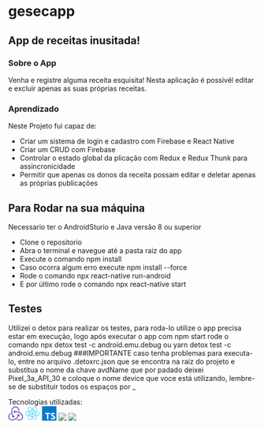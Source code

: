 # gesecapp
## App de receitas inusitada!

   ### Sobre o App
  Venha e registre alguma receita esquisita!
  Nesta aplicação é possivél editar e excluir apenas as suas próprias receitas.
  
 
  ### Aprendizado
  Neste Projeto fui capaz de:
  - Criar um sistema de login e cadastro com Firebase e React Native
  - Criar um CRUD com Firebase
  - Controlar o estado global da plicação com Redux e Redux Thunk para assincronicidade
  - Permitir que apenas os donos da receita possam editar e deletar apenas as próprias publicações
  
  ## Para Rodar na sua máquina
  Necessario ter o AndroidSturio e Java versão 8 ou superior
  - Clone o repositorio
  - Abra o terminal e navegue até a pasta raiz do app
  - Execute o comando npm install
  - Caso ocorra algum erro execute npm install --force
  - Rode o comando npx react-native run-android
  - E por último rode o comando npx react-native start
   
   ## Testes
   Utilizei o detox para realizar os testes, para roda-lo utilize o app precisa estar em execução, logo após executar
   o app com npm start rode o comando npx detox test -c android.emu.debug ou yarn detox test -c android.emu.debug
   ###IMPORTANTE
   caso tenha problemas para executa-lo, entre no arquivo .detoxrc.json que se encontra na raiz do projeto e substitua o nome da chave
   avdName que por padado deixei Pixel_3a_API_30 e coloque o nome device que voce está utilizando, lembre-se de substituir todos os espaços por _
   
  


Tecnologias utilizadas:<br/>
<a href="https://www.javascript.com/"><img src="https://raw.githubusercontent.com/devicons/devicon/master/icons/redux/redux-original.svg" width=30 height=30></a>
<a href="https://www.javascript.com/"><img src="https://raw.githubusercontent.com/devicons/devicon/master/icons/react/react-original.svg" width=30 height=30></a>
<a href="https://www.reactnative.com/"><img src="https://raw.githubusercontent.com/devicons/devicon/master/icons/typescript/typescript-plain.svg" height=30 width=30></a>
<a href="https://styled-components.com/"><img src="https://user-images.githubusercontent.com/94801880/152538254-c2893779-4869-4474-9997-96ad488c6ae7.png" width=90></a>
  <a href="https://rnfirebase.io/"><img src="https://user-images.githubusercontent.com/94801880/152535515-3503ef54-50a0-4765-a057-6013f4aa8521.png" width=90></a>
